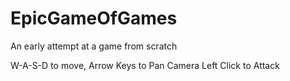 # EpicGameOfGames
An early attempt at a game from scratch


W-A-S-D to move, Arrow Keys to Pan Camera
Left Click to Attack


